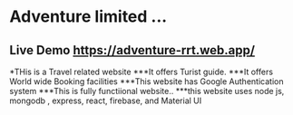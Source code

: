 # Adventure limited ...


## Live Demo https://adventure-rrt.web.app/


*THis is a Travel related website
***It offers Turist guide.
***It offers World wide Booking facilities
***This website has Google Authentication system
***This is fully functiional website..
***this website uses node js, mongodb , express, react, firebase, and Material UI
